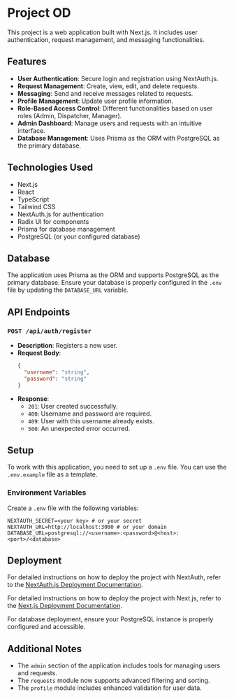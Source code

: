 # Project OD

This project is a web application built with Next.js. It includes user authentication, request management, and messaging functionalities.

## Features

- **User Authentication**: Secure login and registration using NextAuth.js.
- **Request Management**: Create, view, edit, and delete requests.
- **Messaging**: Send and receive messages related to requests.
- **Profile Management**: Update user profile information.
- **Role-Based Access Control**: Different functionalities based on user roles (Admin, Dispatcher, Manager).
- **Admin Dashboard**: Manage users and requests with an intuitive interface.
- **Database Management**: Uses Prisma as the ORM with PostgreSQL as the primary database.

## Technologies Used

- Next.js
- React
- TypeScript
- Tailwind CSS
- NextAuth.js for authentication
- Radix UI for components
- Prisma for database management
- PostgreSQL (or your configured database)

## Database

The application uses Prisma as the ORM and supports PostgreSQL as the primary database. Ensure your database is properly configured in the `.env` file by updating the `DATABASE_URL` variable.

## API Endpoints

### `POST /api/auth/register`
- **Description**: Registers a new user.
- **Request Body**:
  ```json
  {
    "username": "string",
    "password": "string"
  }
  ```
- **Response**:
    - `201`: User created successfully.
    - `400`: Username and password are required.
    - `409`: User with this username already exists.
    - `500`: An unexpected error occurred.

## Setup

To work with this application, you need to set up a `.env` file. You can use the `.env.example` file as a template.

### Environment Variables

Create a `.env` file with the following variables:

```
NEXTAUTH_SECRET=<your key> # or your secret
NEXTAUTH_URL=http://localhost:3000 # or your domain
DATABASE_URL=postgresql://<username>:<password>@<host>:<port>/<database>
```

## Deployment

For detailed instructions on how to deploy the project with NextAuth, refer to the [NextAuth.js Deployment Documentation](https://next-auth.js.org/deployment).

For detailed instructions on how to deploy the project with Next.js, refer to the [Next.js Deployment Documentation](https://nextjs.org/docs/14/app/building-your-application/deploying).

For database deployment, ensure your PostgreSQL instance is properly configured and accessible.

## Additional Notes
- The `admin` section of the application includes tools for managing users and requests.
- The `requests` module now supports advanced filtering and sorting.
- The `profile` module includes enhanced validation for user data.